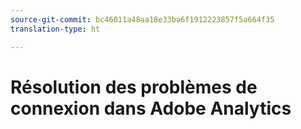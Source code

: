 ```yaml
---
source-git-commit: bc46011a48aa18e33ba6f1912223857f5a664f35
translation-type: ht

---
```

<!-- To do: Migrate existing content from https://helpx.adobe.com/analytics/kb/unable-to-login-into-adobe-analytics.html -->

# Résolution des problèmes de connexion dans Adobe Analytics
